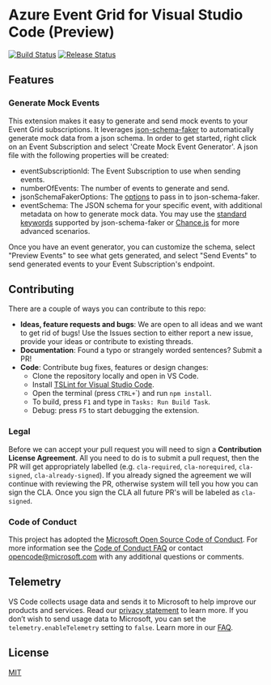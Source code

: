# Azure Event Grid for Visual Studio Code (Preview)

[![Build Status](https://travis-ci.org/Microsoft/vscode-azureeventgrid.svg?branch=master)](https://travis-ci.org/Microsoft/vscode-azureeventgrid) [![Release Status](https://img.shields.io/github/tag/Microsoft/vscode-azureeventgrid.svg?label=prerelease&colorB=0E7FC0)](https://github.com/Microsoft/vscode-azureeventgrid/releases)

## Features

### Generate Mock Events

This extension makes it easy to generate and send mock events to your Event Grid subscriptions. It leverages [json-schema-faker](https://github.com/json-schema-faker/json-schema-faker/blob/master/README.md) to automatically generate mock data from a json schema. In order to get started, right click on an Event Subscription and select 'Create Mock Event Generator'. A json file with the following properties will be created:

* eventSubscriptionId: The Event Subscription to use when sending events.
* numberOfEvents: The number of events to generate and send.
* jsonSchemaFakerOptions: The [options](https://github.com/json-schema-faker/json-schema-faker/blob/master/README.md#custom-options) to pass in to json-schema-faker.
* eventSchema: The JSON schema for your specific event, with additional metadata on how to generate mock data. You may use the [standard keywords](https://github.com/json-schema-faker/json-schema-faker/blob/master/README.md#supported-keywords) supported by json-schema-faker or [Chance.js](https://github.com/json-schema-faker/json-schema-faker/blob/master/README.md#advanced-usage-of-fakerjs-and-chancejs) for more advanced scenarios.

Once you have an event generator, you can customize the schema, select "Preview Events" to see what gets generated, and select "Send Events" to send generated events to your Event Subscription's endpoint.

## Contributing

There are a couple of ways you can contribute to this repo:

* **Ideas, feature requests and bugs**: We are open to all ideas and we want to get rid of bugs! Use the Issues section to either report a new issue, provide your ideas or contribute to existing threads.
* **Documentation**: Found a typo or strangely worded sentences? Submit a PR!
* **Code**: Contribute bug fixes, features or design changes:
  * Clone the repository locally and open in VS Code.
  * Install [TSLint for Visual Studio Code](https://marketplace.visualstudio.com/items?itemName=eg2.tslint).
  * Open the terminal (press `CTRL+`\`) and run `npm install`.
  * To build, press `F1` and type in `Tasks: Run Build Task`.
  * Debug: press `F5` to start debugging the extension.

### Legal

Before we can accept your pull request you will need to sign a **Contribution License Agreement**. All you need to do is to submit a pull request, then the PR will get appropriately labelled (e.g. `cla-required`, `cla-norequired`, `cla-signed`, `cla-already-signed`). If you already signed the agreement we will continue with reviewing the PR, otherwise system will tell you how you can sign the CLA. Once you sign the CLA all future PR's will be labeled as `cla-signed`.

### Code of Conduct

This project has adopted the [Microsoft Open Source Code of Conduct](https://opensource.microsoft.com/codeofconduct/). For more information see the [Code of Conduct FAQ](https://opensource.microsoft.com/codeofconduct/faq/) or contact [opencode@microsoft.com](mailto:opencode@microsoft.com) with any additional questions or comments.

## Telemetry

VS Code collects usage data and sends it to Microsoft to help improve our products and services. Read our [privacy statement](https://go.microsoft.com/fwlink/?LinkID=528096&clcid=0x409) to learn more. If you don’t wish to send usage data to Microsoft, you can set the `telemetry.enableTelemetry` setting to `false`. Learn more in our [FAQ](https://code.visualstudio.com/docs/supporting/faq#_how-to-disable-telemetry-reporting).

## License

[MIT](LICENSE)
